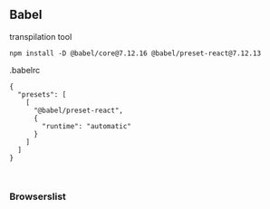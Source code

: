 ## Babel

transpilation tool

```
npm install -D @babel/core@7.12.16 @babel/preset-react@7.12.13
```

.babelrc

```
{
  "presets": [
    [
      "@babel/preset-react",
      {
        "runtime": "automatic"
      }
    ]
  ]
}



```

### Browserslist
